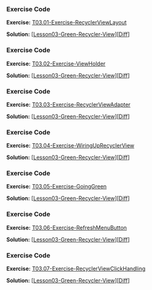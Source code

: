 


### Exercise Code
**Exercise:** [T03.01-Exercise-RecyclerViewLayout](https://github.com/udacity/ud851-Exercises/tree/student/Lesson03-Green-Recycler-View/T03.01-Exercise-RecyclerViewLayout)



**Solution:** [[Lesson03-Green-Recycler-View](https://github.com/udacity/ud851-Exercises/tree/student/Lesson03-Green-Recycler-View)][[Diff](https://github.com/udacity/ud851-Exercises/compare/T03.01-Exercise-RecyclerViewLayout...T03.01-Solution-RecyclerViewLayout)]



### Exercise Code
**Exercise:** [T03.02-Exercise-ViewHolder](https://github.com/udacity/ud851-Exercises/tree/student/Lesson03-Green-Recycler-View/T03.02-Exercise-ViewHolder)



**Solution:** [[Lesson03-Green-Recycler-View](https://github.com/udacity/ud851-Exercises/tree/student/Lesson03-Green-Recycler-View)][[Diff](https://github.com/udacity/ud851-Exercises/compare/T03.02-Exercise-ViewHolder...T03.02-Solution-ViewHolder)]



### Exercise Code
**Exercise:** [T03.03-Exercise-RecyclerViewAdapter](https://github.com/udacity/ud851-Exercises/tree/student/Lesson03-Green-Recycler-View/T03.03-Exercise-RecyclerViewAdapter)



**Solution:** [[Lesson03-Green-Recycler-View](https://github.com/udacity/ud851-Exercises/tree/student/Lesson03-Green-Recycler-View)][[Diff](https://github.com/udacity/ud851-Exercises/compare/T03.03-Exercise-RecyclerViewAdapter...T03.03-Solution-RecyclerViewAdapter)]



### Exercise Code
**Exercise:** [T03.04-Exercise-WiringUpRecyclerView](https://github.com/udacity/ud851-Exercises/tree/student/Lesson03-Green-Recycler-View/T03.04-Exercise-WiringUpRecyclerView)



**Solution:** [[Lesson03-Green-Recycler-View](https://github.com/udacity/ud851-Exercises/tree/student/Lesson03-Green-Recycler-View)][[Diff](https://github.com/udacity/ud851-Exercises/compare/T03.04-Exercise-WiringUpRecyclerView...T03.04-Solution-WiringUpRecyclerView)]



### Exercise Code
**Exercise:** [T03.05-Exercise-GoingGreen](https://github.com/udacity/ud851-Exercises/tree/student/Lesson03-Green-Recycler-View/T03.05-Exercise-GoingGreen)



**Solution:** [[Lesson03-Green-Recycler-View](https://github.com/udacity/ud851-Exercises/tree/student/Lesson03-Green-Recycler-View)][[Diff](https://github.com/udacity/ud851-Exercises/compare/T03.05-Exercise-GoingGreen...T03.05-Solution-GoingGreen)]



### Exercise Code
**Exercise:** [T03.06-Exercise-RefreshMenuButton](https://github.com/udacity/ud851-Exercises/tree/student/Lesson03-Green-Recycler-View/T03.06-Exercise-RefreshMenuButton)



**Solution:** [[Lesson03-Green-Recycler-View](https://github.com/udacity/ud851-Exercises/tree/student/Lesson03-Green-Recycler-View)][[Diff](https://github.com/udacity/ud851-Exercises/compare/T03.06-Exercise-RefreshMenuButton...T03.06-Solution-RefreshMenuButton)]



### Exercise Code
**Exercise:** [T03.07-Exercise-RecyclerViewClickHandling](https://github.com/udacity/ud851-Exercises/tree/student/Lesson03-Green-Recycler-View/T03.07-Exercise-RecyclerViewClickHandling)



**Solution:** [[Lesson03-Green-Recycler-View](https://github.com/udacity/ud851-Exercises/tree/student/Lesson03-Green-Recycler-View)][[Diff](https://github.com/udacity/ud851-Exercises/compare/T03.07-Exercise-RecyclerViewClickHandling...T03.07-Solution-RecyclerViewClickHandling)]
